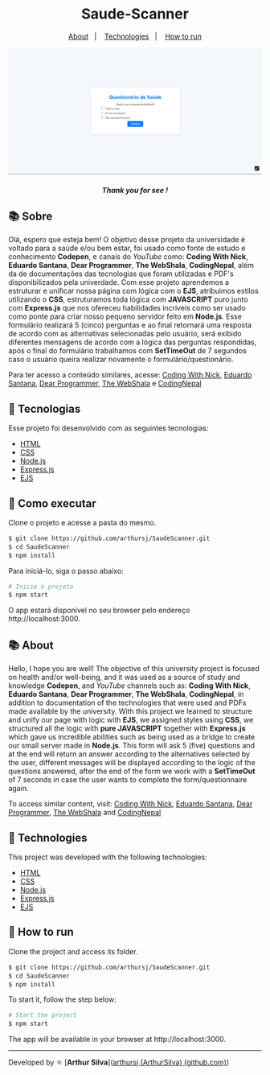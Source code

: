 <h1 align="center"> 
    Saude-Scanner
</h1>
<p align="center">
  <a href="#-About">About</a>&nbsp;&nbsp;&nbsp;|&nbsp;&nbsp;&nbsp;
  <a href="#-Technologies">Technologies</a>&nbsp;&nbsp;&nbsp;|&nbsp;&nbsp;&nbsp;
  <a href="#-How to run">How to run</a>
</p>
<p align="center">
    <img src="./images/github.png">
</p>

<h5 style="text-align: center"> Thank you for see !</h5>


## 📚 Sobre

Olá, espero que esteja bem! O objetivo desse projeto da universidade é voltado para a saúde e/ou bem estar, foi usado como fonte de estudo e conhecimento **Codepen**,
e canais do _YouTube_ como: **Coding With Nick**, **Eduardo Santana**, **Dear Programmer**, **The WebShala**, **CodingNepal**, além da de documentações das tecnologias
que foram utilizadas e PDF's disponibilizados pela univerdade. Com esse projeto aprendemos a estruturar e unificar nossa página com lógica com o **EJS**, atribuimos estilos
utilizando o **CSS**, estruturamos toda lógica com **JAVASCRIPT** puro junto com **Express.js** que nos ofereceu habilidades incriveis como ser
usado como ponte para criar nosso pequeno servidor feito em **Node.js**. Esse formulário realizará 5 (cinco) perguntas e ao final retornará uma
resposta de acordo com as alternativas selecionadas pelo usuário, será exibido diferentes mensagens de acordo com a lógica das perguntas respondidas, após o final do formulário trabalhamos com **SetTimeOut** de 7 segundos caso o usuário queira realizar novamente o formulário/questionário.

Para ter acesso a conteúdo similares, acesse: [Coding With Nick](https://www.youtube.com/@CodingWithNick), [Eduardo Santana](https://www.youtube.com/@edusf0), [Dear Programmer](https://www.youtube.com/@DearProgrammer), [The WebShala](https://www.youtube.com/@TheWebShala) e [CodingNepal](https://www.youtube.com/@CodingNepal)

## 🧪 Tecnologias

Esse projeto foi desenvolvido com as seguintes tecnologias:

- [HTML](https://developer.mozilla.org/en-US/docs/Web/HTML)
- [CSS](https://developer.mozilla.org/en-US/docs/Web/CSS)
- [Node.js](https://nodejs.org/en)
- [Express.js](https://expressjs.com/)
- [EJS](https://ejs.co/)

## 🚀 Como executar

Clone o projeto e acesse a pasta do mesmo.

```bash
$ git clone https://github.com/arthursj/SaudeScanner.git
$ cd SaudeScanner
$ npm install
```

Para iniciá-lo, siga o passo abaixo:
```bash
# Inicie o projeto
$ npm start
```
O app estará disponível no seu browser pelo endereço http://localhost:3000.

## 📚 About

Hello, I hope you are well! The objective of this university project is focused on health and/or well-being, and it was used as a source of study and knowledge **Codepen**,
and _YouTube_ channels such as: **Coding With Nick**, **Eduardo Santana**, **Dear Programmer**, **The WebShala**, **CodingNepal**, in addition to documentation of the technologies
that were used and PDFs made available by the university. With this project we learned to structure and unify our page with logic with **EJS**, we assigned styles
using **CSS**, we structured all the logic with **pure JAVASCRIPT** together with **Express.js** which gave us incredible abilities such as being
used as a bridge to create our small server made in **Node.js**. This form will ask 5 (five) questions and at the end will return an answer according to the alternatives selected by the user, different messages will be displayed according to the logic of the questions answered, after the end of the form we work with a **SetTimeOut** of 7 seconds in case the user wants to complete the form/questionnaire again.

To access similar content, visit: [Coding With Nick](https://www.youtube.com/@CodingWithNick), [Eduardo Santana](https://www.youtube.com/@edusf0), [Dear Programmer](https://www.youtube.com/@DearProgrammer), [The WebShala](https://www.youtube.com/@TheWebShala) and [CodingNepal](https://www.youtube.com/@CodingNepal)

## 🧪 Technologies

This project was developed with the following technologies:

- [HTML](https://developer.mozilla.org/en-US/docs/Web/HTML)
- [CSS](https://developer.mozilla.org/en-US/docs/Web/CSS)
- [Node.js](https://nodejs.org/en)
- [Express.js](https://expressjs.com/)
- [EJS](https://ejs.co/)

## 🚀 How to run

Clone the project and access its folder.

```bash
$ git clone https://github.com/arthursj/SaudeScanner.git
$ cd SaudeScanner
$ npm install
```

To start it, follow the step below:
```bash
# Start the project
$ npm start
```
The app will be available in your browser at http://localhost:3000.

--------------

Developed by :atom_symbol: [**Arthur Silva**]([arthursj (ArthurSilva) (github.com)](https://github.com/arthursj))
